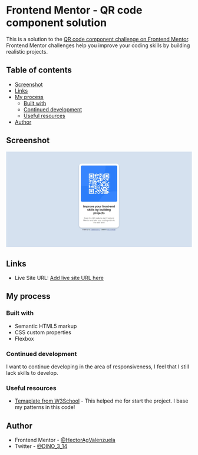# Frontend Mentor - QR code component solution

This is a solution to the [QR code component challenge on Frontend Mentor](https://www.frontendmentor.io/challenges/qr-code-component-iux_sIO_H). Frontend Mentor challenges help you improve your coding skills by building realistic projects. 

## Table of contents

- [Screenshot](#screenshot)
- [Links](#links)
- [My process](#my-process)
  - [Built with](#built-with)
  - [Continued development](#continued-development)
  - [Useful resources](#useful-resources)
- [Author](#author)

## Screenshot

![](./screenshot.jpeg)

## Links

- Live Site URL: [Add live site URL here](https://hectoragvalenzuela.github.io/QR-code-component/)

## My process

### Built with

- Semantic HTML5 markup
- CSS custom properties
- Flexbox

### Continued development

I want to continue developing in the area of responsiveness, I feel that I still lack skills to develop.

### Useful resources

- [Temaplate from W3School](https://www.w3schools.com/howto/tryit.asp?filename=tryhow_css_profile_card) - This helped me for start the project. I base my patterns in this code!

## Author

- Frontend Mentor - [@HectorAgValenzuela](https://www.frontendmentor.io/profile/HectorAgValenzuela)
- Twitter - [@DINO_3_14](https://twitter.com/DINO_3_14)

